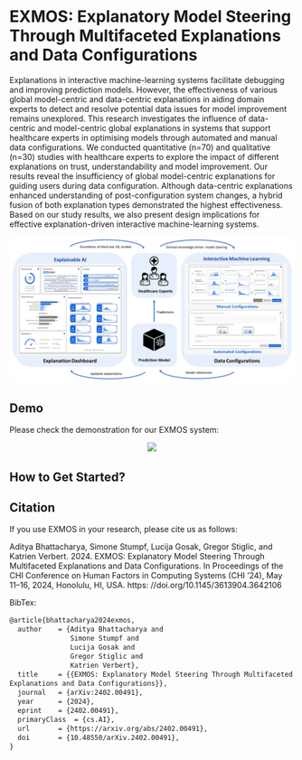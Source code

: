 # EXMOS: Explanatory Model Steering Through Multifaceted Explanations and Data Configurations

Explanations in interactive machine-learning systems facilitate debugging and improving prediction models. However, the effectiveness of various global model-centric and data-centric explanations in aiding domain experts to detect and resolve potential data issues for model improvement remains unexplored. This research investigates the influence of data-centric and model-centric global explanations in systems that support healthcare experts in optimising models through automated and manual data configurations. We conducted quantitative (n=70) and qualitative (n=30) studies with healthcare experts to explore the impact of different explanations on trust, understandability and model improvement. Our results reveal the insufficiency of global model-centric explanations for guiding users during data configuration. Although data-centric explanations enhanced understanding of post-configuration system changes, a hybrid fusion of both explanation types demonstrated the highest effectiveness. Based on our study results, we also present design implications for effective explanation-driven interactive machine-learning systems.

<p align="center" width="100%">
<a href="https://www.youtube.com/watch?v=DP1tAejstAg" target="_blank"><img src="https://github.com/adib0073/EXMOS/blob/main/images/XIL%20Systems.jpg" width="650" alt="EXMOS System"/></a>
</p>

## Demo

Please check the demonstration for our EXMOS system:

<center>
    <img src="[assets/images/grin-logo.png](https://www.youtube.com/embed/DP1tAejstAg)">
</center>


## How to Get Started?


## Citation
If you use EXMOS in your research, please cite us as follows:

Aditya Bhattacharya, Simone Stumpf, Lucija Gosak, Gregor Stiglic, and Katrien Verbert. 2024. EXMOS: Explanatory Model Steering Through Multifaceted Explanations and Data Configurations. In Proceedings of the CHI Conference on Human Factors in Computing Systems (CHI ’24), May 11–16, 2024, Honolulu, HI, USA. https:
//doi.org/10.1145/3613904.3642106

BibTex:

```
@article{bhattacharya2024exmos,
  author    = {Aditya Bhattacharya and
               Simone Stumpf and
               Lucija Gosak and
               Gregor Stiglic and
               Katrien Verbert},
  title     = {{EXMOS: Explanatory Model Steering Through Multifaceted Explanations and Data Configurations}},
  journal   = {arXiv:2402.00491},
  year      = {2024},
  eprint    = {2402.00491},
  primaryClass  = {cs.AI},
  url       = {https://arxiv.org/abs/2402.00491},
  doi       = {10.48550/arXiv.2402.00491},
}
```
